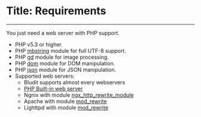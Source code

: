 # Title: Requirements
<!-- Position: 2 -->
---
You just need a web server with PHP support.

- PHP v5.3 or higher.
- PHP [mbstring](http://php.net/manual/en/book.mbstring.php) module for full UTF-8 support.
- PHP [gd](http://php.net/manual/en/book.image.php) module for image processing.
- PHP [dom](http://php.net/manual/en/book.dom.php) module for DOM manipulation.
- PHP [json](http://php.net/manual/en/book.json.php) module for JSON manipulation.
- Supported web servers:
  * Bludit supports almost every webservers
  * [PHP Built-in web server](http://php.net/manual/en/features.commandline.webserver.php)
  * Ngnix with module [ngx_http_rewrite_module](http://nginx.org/en/docs/http/ngx_http_rewrite_module.html)
  * Apache with module [mod_rewrite](http://httpd.apache.org/docs/current/mod/mod_rewrite.html)
  * Lighttpd with module [mod_rewrite](http://redmine.lighttpd.net/projects/1/wiki/docs_modrewrite)
